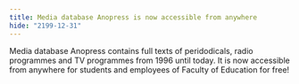 ```yaml
---
title: Media database Anopress is now accessible from anywhere
hide: "2199-12-31"
---
```

Media database Anopress contains full texts of peridodicals, radio
programmes and TV programmes from 1996 until today. It is now accessible
from anywhere for students and employees of Faculty of Education for
free!

